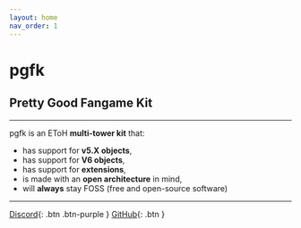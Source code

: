 ```yaml
---
layout: home
nav_order: 1
---
```


# **pgfk**

## **Pretty Good Fangame Kit**

---

pgfk is an EToH **multi-tower kit** that:

- has support for **v5.X objects**,
- has support for **V6 objects**,
- has support for **extensions**,
- is made with an **open architecture** in mind,
- will **always** stay FOSS (free and open-source software)

---

[Discord](https://discord.gg/Jphp5anAPD){: .btn .btn-purple } [GitHub](https://github.com/pgfk-rbx/kit){: .btn }
